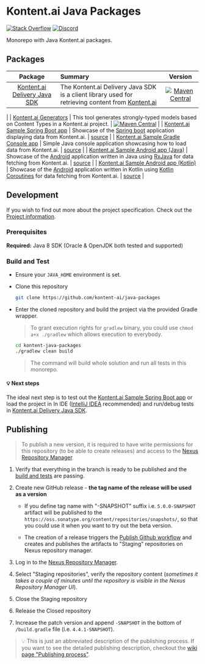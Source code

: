 # Kontent.ai Java Packages

[![Stack Overflow](https://img.shields.io/badge/Stack%20Overflow-ASK%20NOW-FE7A16.svg?logo=stackoverflow&logoColor=white)](https://stackoverflow.com/tags/kontent-ai)
[![Discord](https://img.shields.io/discord/821885171984891914?label=Discord&logo=Discord&logoColor=white)](https://discord.gg/SKCxwPtevJ)

Monorepo with Java Kontent.ai packages.

## Packages

|                                 Package                                  | Summary                                                                                                                                                                                                     |                                                                                                           Version                                                                                                           |
| :----------------------------------------------------------------------: | :---------------------------------------------------------------------------------------------------------------------------------------------------------------------------------------------------------- | :-------------------------------------------------------------------------------------------------------------------------------------------------------------------------------------------------------------------------: |
|          [Kontent.ai Delivery Java SDK](/delivery-sdk#readme)           | The Kontent.ai Delivery Java SDK is a client library used for retrieving content from [Kontent.ai](https://kontent.ai)                                                                            |            [![Maven Central](https://img.shields.io/maven-central/v/ai.kontent/delivery-sdk)](https://oss.sonatype.org/content/groups/public/ai/kontent/delivery-sdk/)
|
|        [Kontent.ai Generators](/delivery-sdk-generators#readme)         | This tool generates strongly-typed models based on Content Types in a Kontent.ai project.                                                                                                              | [![Maven Central](https://img.shields.io/maven-central/v/ai.kontent/delivery-sdk-generators)](https://oss.sonatype.org/content/groups/public/ai/kontent/delivery-sdk-generators)
|
|     [Kontent.ai Sample Spring Boot app](/sample-app-spring-boot#readme)     | Showcase of the [Spring boot](https://spring.io/projects/spring-boot) application displaying data from Kontent.ai.                                                                                             |                                                                                         [source](/sample-app-spring-boot/README.md)                                                                                         |
|   [Kontent.ai Sample Gradle Console app](/test-gradle-console-app#readme)   | Simple Java console application showcasing how to load data from Kontent.ai.                                                                                                                                   |                                                                                        [source](/test-gradle-console-app/README.md)                                                                                         |
|     [Kontent.ai Sample Android app (Java)](/sample-app-android#readme)      | Showcase of the [Android](https://www.android.com/) application written in Java using [RxJava](https://github.com/ReactiveX/RxJava) for data fetching from Kontent.ai.                                         |                                                                                           [source](/sample-app-android/README.md)                                                                                           |
| [Kontent.ai Sample Android app (Kotlin)](/sample-app-android-kotlin#readme) | Showcase of the [Android](https://www.android.com/) application written in Kotlin using [Kotlin Coroutines](https://kotlinlang.org/docs/reference/coroutines-overview.html) for data fetching from Kontent.ai. |                                                                                       [source](/sample-app-android-kotlin/README.md)                                                                                        |

## Development

If you wish to find out more about the project specification. Check out the [Project information](/PROJECT.md).

### Prerequisites

**Required:**
Java 8 SDK (Oracle & OpenJDK both tested and supported)

### Build and Test

- Ensure your `JAVA_HOME` environment is set.
- Clone this repository

  ```sh
  git clone https://github.com/kontent-ai/java-packages
  ```

- Enter the cloned repository and build the project via the provided Gradle wrapper.

  > To grant execution rights for `gradlew` binary, you could use `chmod a+x ./gradlew` which allows execution to everybody.

  ```sh
  cd kontent-java-packages
  ./gradlew clean build
  ```

  > The command will build whole solution and run all tests in this monorepo.

#### :bulb: Next steps

The ideal next step is to test out the [Kontent.ai Sample Spring Boot app](/sample-app-spring-boot#readme) or load the
project in In IDE ([IntelliJ IDEA](https://www.jetbrains.com/idea/) recommended) and run/debug tests
in [Kontent.ai Delivery Java SDK](/delivery-sdk#readme).

## Publishing

> To publish a new version, it is required to have write permissions for this repository (to be able to create releases) and access to the [Nexus Repository Manager](https://oss.sonatype.org/).

1. Verify that everything in the branch is ready to be published and
   the [build and tests](https://github.com/kontent-ai/java-packages/actions/workflows/gradle.yml) are passing.
1. Create new GitHub release - **the tag name of the release will be used as a version**
    * If you define tag name with "-SNAPSHOT" suffix i.e. `5.0.0-SNAPSHOT` artifact will be published to
      the `https://oss.sonatype.org/content/repositories/snapshots/`, so that you could use it when you want to try out
      the beta version.

    * The creation of a release triggers
      the [Publish Github workflow](https://github.com/kontent-ai/java-packages/actions/workflows/publish.yml) and
      creates and publishes the artifacts to "Staging" repositories on Nexus repository manager.

1. Log in to the [Nexus Repository Manager](https://oss.sonatype.org/).
1. Select "Staging repositories", verify the repository content (*sometimes it takes a couple of minutes until the
   repository is visible in the Nexus Repository Manager UI*).
1. Close the Staging repository
1. Release the Closed repository
1. Increase the patch version and append `-SNAPSHOT` in the bottom of `/build.gradle` file (i.e. `4.4.1-SNAPSHOT`).

> 💡 This is just an abbreviated description of the publishing process. If you want to see the detailed publishing description, checkout the [wiki page "Publishing process"](https://github.com/kontent-ai/java-packages/wiki/Release-process).
